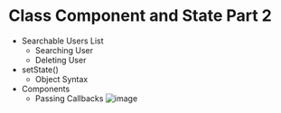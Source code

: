 # Class Component and State Part 2

- Searchable Users List
  - Searching User
  - Deleting User
- setState()
  - Object Syntax 
- Components
  - Passing Callbacks
![image](https://github.com/user-attachments/assets/513ab39c-2ad6-44c9-be70-f54a2b1b7783)
